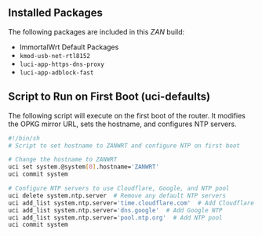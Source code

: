 ## Installed Packages

The following packages are included in this *ZAN* build:

- ImmortalWrt Default Packages 
- `kmod-usb-net-rtl8152`
- `luci-app-https-dns-proxy`
- `luci-app-adblock-fast`

## Script to Run on First Boot (uci-defaults)

The following script will execute on the first boot of the router. It modifies the OPKG mirror URL, sets the hostname, and configures NTP servers.

```bash
#!/bin/sh
# Script to set hostname to ZANWRT and configure NTP on first boot

# Change the hostname to ZANWRT
uci set system.@system[0].hostname='ZANWRT'
uci commit system

# Configure NTP servers to use Cloudflare, Google, and NTP pool
uci delete system.ntp.server  # Remove any default NTP servers
uci add_list system.ntp.server='time.cloudflare.com'  # Add Cloudflare NTP
uci add_list system.ntp.server='dns.google'  # Add Google NTP
uci add_list system.ntp.server='pool.ntp.org'  # Add NTP pool
uci commit system

